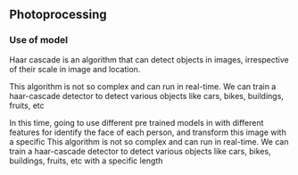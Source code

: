 ## Photoprocessing

### Use of model

Haar cascade is an algorithm that can detect objects in images, irrespective of their scale in image and location.

This algorithm is not so complex and can run in real-time. We can train a haar-cascade detector to detect various objects like cars, bikes, buildings, fruits, etc

In this time, going to use different pre trained models in with different features for identify the face of each person, and transform this image with a specific 
This algorithm is not so complex and can run in real-time. We can train a haar-cascade detector to detect various objects like cars, bikes, buildings, fruits, etc with a specific length 
